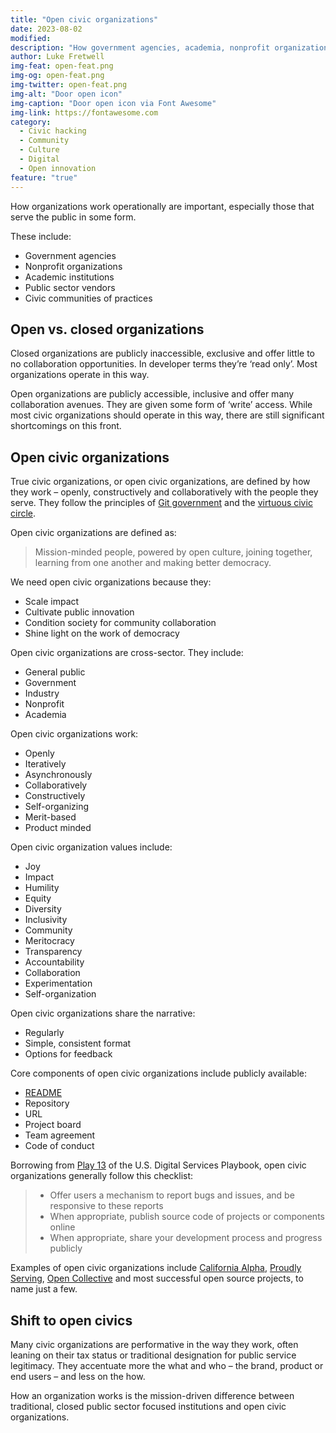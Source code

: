 ```yaml
---
title: "Open civic organizations"
date: 2023-08-02
modified: 
description: "How government agencies, academia, nonprofit organizations and public sector vendors can build open, participatory models of operating."
author: Luke Fretwell
img-feat: open-feat.png
img-og: open-feat.png
img-twitter: open-feat.png
img-alt: "Door open icon"
img-caption: "Door open icon via Font Awesome"
img-link: https://fontawesome.com
category:
  - Civic hacking
  - Community
  - Culture
  - Digital
  - Open innovation
feature: "true"
---
```


How organizations work operationally are important, especially those that serve the public in some form.

These include:



* Government agencies
* Nonprofit organizations
* Academic institutions
* Public sector vendors
* Civic communities of practices


## Open vs. closed organizations

Closed organizations are publicly inaccessible, exclusive and offer little to no collaboration opportunities. In developer terms they’re ‘read only’. Most organizations operate in this way.

Open organizations are publicly accessible, inclusive and offer many collaboration avenues. They are given some form of ‘write’ access. While most civic organizations should operate in this way, there are still significant shortcomings on this front.


## Open civic organizations

True civic organizations, or open civic organizations, are defined by how they work – openly, constructively and collaboratively with the people they serve. They follow the principles of [Git government](https://govfresh.com/thoughts/git-government) and the [virtuous civic circle](https://govfresh.com/thoughts/virtuous-civic-circle).

Open civic organizations are defined as:

> Mission-minded people, powered by open culture, joining together, learning from one another and making better democracy.

We need open civic organizations because they:



* Scale impact
* Cultivate public innovation
* Condition society for community collaboration
* Shine light on the work of democracy

Open civic organizations are cross-sector. They include:



* General public
* Government
* Industry
* Nonprofit
* Academia

Open civic organizations work:



* Openly
* Iteratively
* Asynchronously
* Collaboratively
* Constructively
* Self-organizing
* Merit-based
* Product minded

Open civic organization values include:



* Joy
* Impact
* Humility
* Equity
* Diversity
* Inclusivity
* Community
* Meritocracy
* Transparency
* Accountability
* Collaboration
* Experimentation
* Self-organization

Open civic organizations share the narrative:



* Regularly
* Simple, consistent format
* Options for feedback

Core components of open civic organizations include publicly available:



* [README](https://govfresh.com/thoughts/government-readme)
* Repository
* URL
* Project board
* Team agreement
* Code of conduct

Borrowing from [Play 13](https://playbook.cio.gov/#play13) of the U.S. Digital Services Playbook, open civic organizations generally follow this checklist:



> * Offer users a mechanism to report bugs and issues, and be responsive to these reports
> * When appropriate, publish source code of projects or components online
> * When appropriate, share your development process and progress publicly

Examples of open civic organizations include [California Alpha](https://alpha.ca.gov/), [Proudly Serving](https://proudlyservingbook.com), [Open Collective](https://opencollective.com/) and most successful open source projects, to name just a few.


## Shift to open civics

Many civic organizations are performative in the way they work, often leaning on their tax status or traditional designation for public service legitimacy. They accentuate more the what and who – the brand, product or end users – and less on the how.

How an organization works is the  mission-driven difference between traditional, closed public sector focused institutions and open civic organizations.